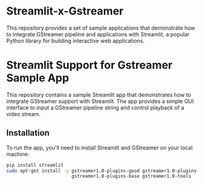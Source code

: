 # Streamlit-x-Gstreamer
 This repository provides a set of sample applications that demonstrate how to integrate GStreamer pipeline and applications with Streamlit, a popular Python library for building interactive web applications.


# Streamlit Support for Gstreamer Sample App

This repository contains a sample Streamlit app that demonstrates how to integrate GStreamer support with Streamlit. The app provides a simple GUI interface to input a GStreamer pipeline string and control playback of a video stream.

## Installation

To run the app, you'll need to install Streamlit and GStreamer on your local machine:

```sh
pip install streamlit
sudo apt-get install -y gstreamer1.0-plugins-good gstreamer1.0-plugins-bad gstreamer1.0-plugins-ugly \
                        gstreamer1.0-plugins-base gstreamer1.0-tools
